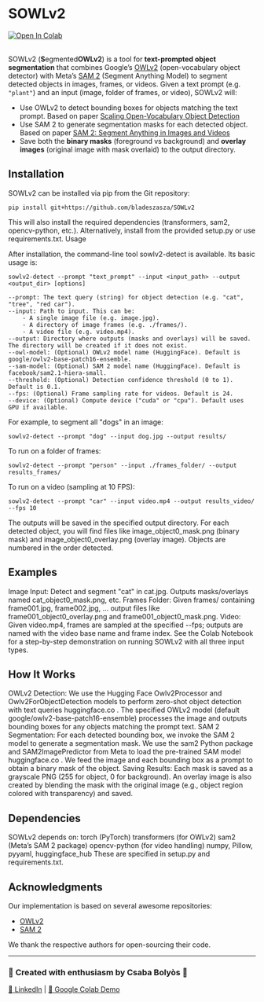 # SOWLv2

  <div>
    <a href="https://github.com/bladeszasza/SOWLv2/blob/main/notebooks/SOWLv2_demo.ipynb"><img src="https://colab.research.google.com/assets/colab-badge.svg" alt="Open In Colab"></a>
  </div>
  <br>

SOWLv2 (**S**egmented**OWLv2**) is a tool for **text-prompted object segmentation** that combines Google’s [OWLv2](https://huggingface.co/docs/transformers/en/model_doc/owlv2) (open-vocabulary object detector) with Meta’s [SAM 2](https://github.com/facebookresearch/sam2) (Segment Anything Model) to segment detected objects in images, frames, or videos. Given a text prompt (e.g. `"plant"`) and an input (image, folder of frames, or video), SOWLv2 will:

- Use OWLv2 to detect bounding boxes for objects matching the text prompt. Based on paper [Scaling Open-Vocabulary Object Detection](https://arxiv.org/abs/2306.09683)
- Use SAM 2 to generate segmentation masks for each detected object. Based on paper [SAM 2: Segment Anything in Images and Videos](https://arxiv.org/abs/2408.00714)
- Save both the **binary masks** (foreground vs background) and **overlay images** (original image with mask overlaid) to the output directory.

## Installation

SOWLv2 can be installed via pip from the Git repository:

```
pip install git+https://github.com/bladeszasza/SOWLv2
```

This will also install the required dependencies (transformers, sam2, opencv-python, etc.). Alternatively, install from the provided setup.py or use requirements.txt.
Usage

After installation, the command-line tool sowlv2-detect is available. Its basic usage is:

```
sowlv2-detect --prompt "text_prompt" --input <input_path> --output <output_dir> [options]
```
```
--prompt: The text query (string) for object detection (e.g. "cat", "tree", "red car").
--input: Path to input. This can be:
    - A single image file (e.g. image.jpg).
    - A directory of image frames (e.g. ./frames/).
    - A video file (e.g. video.mp4).
--output: Directory where outputs (masks and overlays) will be saved. The directory will be created if it does not exist.
--owl-model: (Optional) OWLv2 model name (HuggingFace). Default is google/owlv2-base-patch16-ensemble.
--sam-model: (Optional) SAM 2 model name (HuggingFace). Default is facebook/sam2.1-hiera-small.
--threshold: (Optional) Detection confidence threshold (0 to 1). Default is 0.1.
--fps: (Optional) Frame sampling rate for videos. Default is 24.
--device: (Optional) Compute device ("cuda" or "cpu"). Default uses GPU if available.
```
For example, to segment all "dogs" in an image:
```
sowlv2-detect --prompt "dog" --input dog.jpg --output results/
```

To run on a folder of frames:

```
sowlv2-detect --prompt "person" --input ./frames_folder/ --output results_frames/
```

To run on a video (sampling at 10 FPS):

```
sowlv2-detect --prompt "car" --input video.mp4 --output results_video/ --fps 10
```

The outputs will be saved in the specified output directory. For each detected object, you will find files like image_object0_mask.png (binary mask) and image_object0_overlay.png (overlay image). Objects are numbered in the order detected.

## Examples

Image Input: Detect and segment "cat" in cat.jpg. Outputs masks/overlays named cat_object0_mask.png, etc.
Frames Folder: Given frames/ containing frame001.jpg, frame002.jpg, ... output files like frame001_object0_overlay.png and frame001_object0_mask.png.
Video: Given video.mp4, frames are sampled at the specified --fps; outputs are named with the video base name and frame index.
See the Colab Notebook for a step-by-step demonstration on running SOWLv2 with all three input types.

## How It Works

OWLv2 Detection: We use the Hugging Face Owlv2Processor and Owlv2ForObjectDetection models to perform zero-shot object detection with text queries
huggingface.co
. The specified OWLv2 model (default google/owlv2-base-patch16-ensemble) processes the image and outputs bounding boxes for any objects matching the prompt text.
SAM 2 Segmentation: For each detected bounding box, we invoke the SAM 2 model to generate a segmentation mask. We use the sam2 Python package and SAM2ImagePredictor from Meta to load the pre-trained SAM model
huggingface.co
. We feed the image and each bounding box as a prompt to obtain a binary mask of the object.
Saving Results: Each mask is saved as a grayscale PNG (255 for object, 0 for background). An overlay image is also created by blending the mask with the original image (e.g., object region colored with transparency) and saved.

## Dependencies

SOWLv2 depends on:
torch (PyTorch)
transformers (for OWLv2)
sam2 (Meta’s SAM 2 package)
opencv-python (for video handling)
numpy, Pillow, pyyaml, huggingface_hub
These are specified in setup.py and requirements.txt.

## Acknowledgments

Our implementation is based on several awesome repositories:

- [OWLv2](https://huggingface.co/docs/transformers/en/model_doc/owlv2) 
- [SAM 2](https://github.com/facebookresearch/sam2)

We thank the respective authors for open-sourcing their code.

---
### 🌟 **Created with enthusiasm by Csaba Bolyòs** 🚀  

[🔗 LinkedIn](https://www.linkedin.com/in/csaba-boly%C3%B2s-00a11767/) | [📓 Google Colab Demo](https://colab.research.google.com/drive/1vX6P4KNmWoisY-Vfq6bAVunsHaLrC-AO)  
